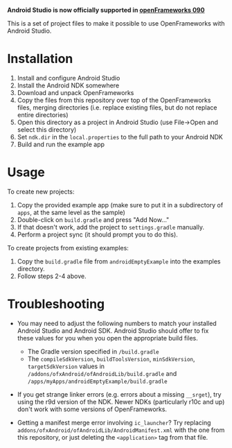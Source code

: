 **Android Studio is now officially supported in [openFrameworks 090](http://openframeworks.cc/setup/android-studio/)**

This is a set of project files to make it possible to use OpenFrameworks with Android Studio.

# Installation

1. Install and configure Android Studio
2. Install the Android NDK somewhere
3. Download and unpack OpenFrameworks
4. Copy the files from this repository over top of the OpenFrameworks files, merging directories
    (i.e. replace existing files, but do not replace entire directories)
5. Open this directory as a project in Android Studio (use File->Open and select this directory)
6. Set `ndk.dir` in the `local.properties` to the full path to your Android NDK
7. Build and run the example app

# Usage

To create new projects:

1. Copy the provided example app (make sure to put it in a subdirectory of `apps`, at the same level as the sample)
2. Double-click on `build.gradle` and press "Add Now..."
3. If that doesn't work, add the project to `settings.gradle` manually.
4. Perform a project sync (it should prompt you to do this).

To create projects from existing examples:

1. Copy the `build.gradle` file from `androidEmptyExample` into the examples directory.
2. Follow steps 2-4 above.

# Troubleshooting

- You may need to adjust the following numbers to match your installed Android Studio and Android SDK.
Android Studio should offer to fix these values for you when you open the appropriate build files.

    - The Gradle version specified in `/build.gradle`
    - The `compileSdkVersion`, `buildToolsVersion`, `minSdkVersion`, `targetSdkVersion` values
        in `/addons/ofxAndroid/ofAndroidLib/build.gradle` and `/apps/myApps/androidEmptyExample/build.gradle`

- If you get strange linker errors (e.g. errors about a missing `__srget`), try using the r9d version
of the NDK. Newer NDKs (particularly r10c and up) don't work with some versions of OpenFrameworks.

- Getting a manifest merge error involving `ic_launcher`? Try replacing `addons/ofxAndroid/ofAndroidLib/AndroidManifest.xml` with
the one from this repository, or just deleting the `<application>` tag from that file.
